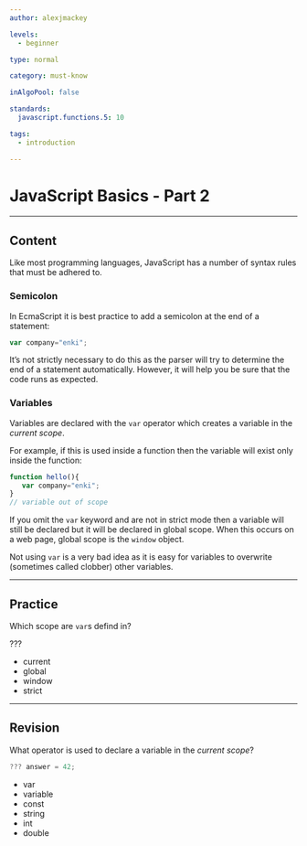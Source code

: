 ```yaml
---
author: alexjmackey

levels:
  - beginner

type: normal

category: must-know

inAlgoPool: false

standards:
  javascript.functions.5: 10

tags:
  - introduction

---
```

# JavaScript Basics - Part 2

---
## Content

Like most programming languages, JavaScript has a number of syntax rules that must be adhered to.

### Semicolon

In EcmaScript it is best practice to add a semicolon at the end of a statement:

```javascript
var company="enki";
```

It’s not strictly necessary to do this as the parser will try to determine the end of a statement automatically. However, it will help you be sure that the code runs as expected.

### Variables

Variables are declared with the `var` operator which creates a variable in the *current scope*.

For example, if this is used inside a function then the variable will exist only inside the function:

```javascript
function hello(){
   var company="enki";
}
// variable out of scope
```

If you omit the `var` keyword and are not in strict mode then a variable will still be declared but it will be declared in global scope. When this occurs on a web page, global scope is the `window` object.

Not using `var` is a very bad idea as it is easy for variables to overwrite (sometimes called clobber) other variables.

---
## Practice

Which scope are `var`s defind in?

???

* current
* global
* window
* strict

---
## Revision

What operator is used to declare a variable in the *current scope*?

```javascript
??? answer = 42;
```

* var
* variable
* const
* string
* int
* double
